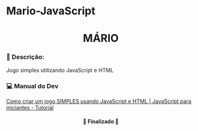 # Mario-JavaScript

<div align="center">

# MÁRIO

</div>

<!-- <img width="967" alt="Captura de Tela 2023-05-10 às 21 20 02" src="https://github.com/Dhimylee/quiz-react/assets/104266954/6c54fed4-7653-485e-8539-86ec85f2bd1f"> -->


### :rotating_light: Descrição:
<p align="justify">Jogo simples utilizando JavaScript e HTML</p>

### :computer: Manual do Dev

[Como criar um jogo SIMPLES usando JavaScript e HTML | JavaScript para iniciantes - Tutorial](https://www.youtube.com/watch?v=r9buAwVBDhA)


<h4 align="center"> 
	🚧  Finalizado  🚧
</h4>
